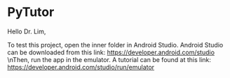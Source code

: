 # PyTutor
Hello Dr. Lim,

To test this project, open the inner folder in Android Studio. Android Studio can be downloaded from this link: https://developer.android.com/studio
\nThen, run the app in the emulator. A tutorial can be found at this link: https://developer.android.com/studio/run/emulator
